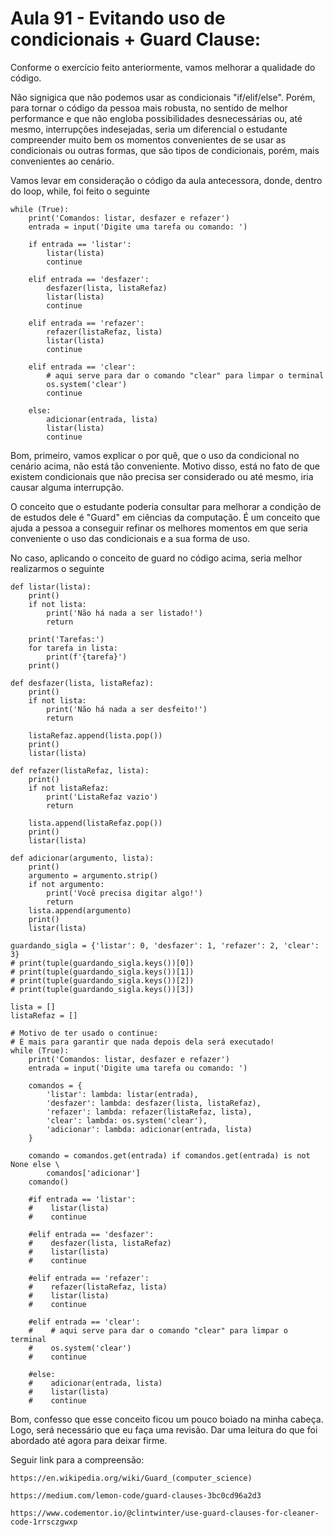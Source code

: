 # Aula 91 - Evitando uso de condicionais + Guard Clause:
Conforme o exercício feito anteriormente, vamos melhorar a qualidade do código.

Não signigica que não podemos usar as condicionais "if/elif/else". Porém, para tornar o código da pessoa mais robusta, no sentido de melhor performance e que não engloba possibilidades desnecessárias ou, até mesmo, interrupções indesejadas, seria um diferencial o estudante compreender muito bem os momentos convenientes de se usar as condicionais ou outras formas, que são tipos de condicionais, porém, mais convenientes ao cenário.

Vamos levar em consideração o código da aula antecessora, donde, dentro do loop, while, foi feito o seguinte

    while (True):
        print('Comandos: listar, desfazer e refazer')
        entrada = input('Digite uma tarefa ou comando: ')
        
        if entrada == 'listar':
            listar(lista)
            continue

        elif entrada == 'desfazer':
            desfazer(lista, listaRefaz)
            listar(lista)
            continue

        elif entrada == 'refazer':
            refazer(listaRefaz, lista)
            listar(lista)
            continue

        elif entrada == 'clear':
            # aqui serve para dar o comando "clear" para limpar o terminal
            os.system('clear')
            continue

        else:
            adicionar(entrada, lista)
            listar(lista)
            continue

Bom, primeiro, vamos explicar o por quê, que o uso da condicional no cenário acima, não está tão conveniente. Motivo disso, está no fato de que existem condicionais que não precisa ser considerado ou até mesmo, iria causar alguma interrupção.

O conceito que o estudante poderia consultar para melhorar a condição de de estudos dele é "Guard" em ciências da computação. É um conceito que ajuda a pessoa a conseguir refinar os melhores momentos em que seria conveniente o uso das condicionais e a sua forma de uso.

No caso, aplicando o conceito de guard no código acima, seria melhor realizarmos o seguinte

    def listar(lista):
        print()
        if not lista:
            print('Não há nada a ser listado!')
            return

        print('Tarefas:')
        for tarefa in lista:
            print(f'{tarefa}')
        print()

    def desfazer(lista, listaRefaz):
        print()
        if not lista:
            print('Não há nada a ser desfeito!')
            return

        listaRefaz.append(lista.pop())
        print()
        listar(lista)

    def refazer(listaRefaz, lista):
        print()
        if not listaRefaz:
            print('ListaRefaz vazio')
            return

        lista.append(listaRefaz.pop())
        print()
        listar(lista)

    def adicionar(argumento, lista):
        print()
        argumento = argumento.strip()
        if not argumento:
            print('Você precisa digitar algo!')
            return
        lista.append(argumento)
        print()
        listar(lista)

    guardando_sigla = {'listar': 0, 'desfazer': 1, 'refazer': 2, 'clear': 3}
    # print(tuple(guardando_sigla.keys())[0])
    # print(tuple(guardando_sigla.keys())[1])
    # print(tuple(guardando_sigla.keys())[2])
    # print(tuple(guardando_sigla.keys())[3])

    lista = []
    listaRefaz = []

    # Motivo de ter usado o continue:
    # É mais para garantir que nada depois dela será executado!
    while (True):
        print('Comandos: listar, desfazer e refazer')
        entrada = input('Digite uma tarefa ou comando: ')

        comandos = {
            'listar': lambda: listar(entrada),
            'desfazer': lambda: desfazer(lista, listaRefaz),
            'refazer': lambda: refazer(listaRefaz, lista),
            'clear': lambda: os.system('clear'),
            'adicionar': lambda: adicionar(entrada, lista)
        }

        comando = comandos.get(entrada) if comandos.get(entrada) is not None else \
            comandos['adicionar']
        comando()
        
        #if entrada == 'listar':
        #    listar(lista)
        #    continue

        #elif entrada == 'desfazer':
        #    desfazer(lista, listaRefaz)
        #    listar(lista)
        #    continue

        #elif entrada == 'refazer':
        #    refazer(listaRefaz, lista)
        #    listar(lista)
        #    continue

        #elif entrada == 'clear':
        #    # aqui serve para dar o comando "clear" para limpar o terminal
        #    os.system('clear')
        #    continue

        #else:
        #    adicionar(entrada, lista)
        #    listar(lista)
        #    continue

Bom, confesso que esse conceito ficou um pouco boiado na minha cabeça. Logo, será necessário que eu faça uma revisão. Dar uma leitura do que foi abordado até agora para deixar firme.

Seguir link para a compreensão:

    https://en.wikipedia.org/wiki/Guard_(computer_science)

    https://medium.com/lemon-code/guard-clauses-3bc0cd96a2d3

    https://www.codementor.io/@clintwinter/use-guard-clauses-for-cleaner-code-1rrsczgwxp
